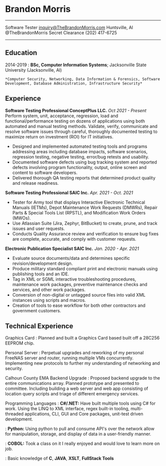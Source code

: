 Brandon Morris
============

-------------------     ----------------------------
Software Tester         inquiry@TheBrandonMorris.com
Huntsville, Al                     @TheBrandonMorris
Secret Clearance                      (202) 417-6725
-------------------     ----------------------------

Education
---------

2014-2019 
:   **BSc, Computer Information Systems**; Jacksonville State University (Jacksonville, Al)

    *Computer Security, Networking, Data Information & Forensics, Software Development, Database Administration, Infrastructure Security*


Experience
----------

**Software Testing Professional        ConceptPlus LLC.**
*Oct 2021 - Present*
Perform system, unit, acceptance, regression, load and functional/performance testing on dozens of applications using both automated and manual testing methods. Validate, verify, communicate and resolve software issues through careful, thoroughly documented testing to maximize return on investment (ROI) for IT initiatives.

* Designed and implemented automated testing tools and programs addressing areas including database impacts, software scenarios, regression testing, negative testing, error/bug retests and usability.
* Documented software defects using bug tracking system and reported defects involving program functionality, output, online screen and content to software developers.
* Delivered thorough QA testing reports that determined product quality and release readiness.

**Software Testing Professional        SAIC Inc.**
*Apr. 2021 - Oct. 2021*

* Tester for Army tool that displays Interactive Electronic Technical Manuals (IETMs), Depot Maintenance Work Requests (DMWRs), Repair Parts & Special Tools List (RPSTL), and Modification Work Orders (MWOs). 
* Use Atlassian Suite (Jira, Zephyr, BitBucket) to create, prune, and track issues and user requests.  
* Conducts Quality Assurance review and verification to ensure bug fixes are complete, accurate, and comply with customer requests. 

**Electronic Publication Specialist        SAIC Inc.**                                                          *Jan. 2020 - Apr. 2021*

* Evaluate source documents/data and determines specific revision/development design.
* Produce military standard compliant print and electronic manuals using publishing tools and an IDE.
* Tag in XML or SGML interactive troubleshooting procedures, maintenance work packages, preventive maintenance checks and services, and other work packages.
* Conversion of non-digital or untagged source files into valid XML instances using scripts and macros.
* Creation of tools to ease workflow for both other contractors and government customers.

Technical Experience
--------------------

Graphics Card
:   Planned and built a Graphics Card based built off a 28C256 EEPROM chip.

Personal Server
:   Perpetual upgrades and reworking of my personal FreeNAS server and router, running multiple VMs concurrently. Implementing new protocols to further my understanding of networking and security.

Calhoun County EMA Backend Upgrade
:   Proposed backend upgrade to the entire communications array. Planned prototype and presented to committee. Including building a web server and web app consisting of location query scripts and triage of different emergency services.

Programming Languages
:   **C#/.NET:** Have built multiple tools using C# for work. Using the LINQ to XML interface, regex built-in tooling, multi-threaded applications, CLI, GUI and Core packages, unit-test driven development.

:   **Python:** Using python to pull and consume API's over the network allow for manipulation, storage, and display of data in a user-friendly manner.

:   **COBOL:** Took a class on it I really enjoyed and would love to learn more on job.

:   Basic knowledge of **C**, **JAVA**, **XSLT**, **FullStack Tools**
